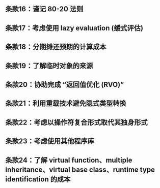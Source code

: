 ## 条款16：谨记 80-20 法则

## 条款17：考虑使用 lazy evaluation (缓式评估)

## 条款18：分期摊还预期的计算成本

## 条款19：了解临时对象的来源

## 条款20：协助完成 “返回值优化 (RVO)”

## 条款21：利用重载技术避免隐式类型转换

## 条款22：考虑以操作符复合形式取代其独身形式

## 条款23：考虑使用其他程序库

## 条款24：了解 virtual function、multiple inheritance、virtual base class、runtime type identification 的成本
